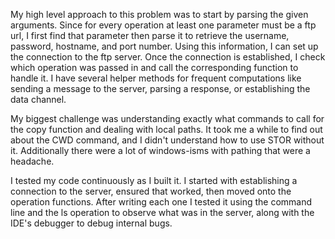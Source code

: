 My high level approach to this problem was to start by parsing the given arguments. Since for every operation at least one parameter must be a ftp url, I first find that parameter then parse it to retrieve the username, password, hostname, and port number. Using this information, I can set up the connection to the ftp server.
Once the connection is established, I check which operation was passed in and call the corresponding function to handle it. 
I have several helper methods for frequent computations like sending a message to the server, parsing a response, or establishing the data channel.

My biggest challenge was understanding exactly what commands to call for the copy function and dealing with local paths. It took me a while to find out about the CWD command, and I didn't understand how to use STOR without it. Additionally there were a lot of windows-isms with pathing that were a headache. 

I tested my code continuously as I built it. I started with establishing a connection to the server, ensured that worked, then moved onto the operation functions. After writing each one I tested it using the command line and the ls operation to observe what was in the server, along with the IDE's debugger to debug internal bugs. 